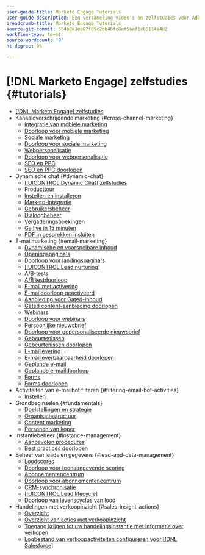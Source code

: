 ```yaml
---
user-guide-title: Marketo Engage Tutorials
user-guide-description: Een verzameling video's en zelfstudies voor Adobe Marketo Engage.
breadcrumb-title: Marketo Engage Tutorials
source-git-commit: 554b8a3eb87f89c2bb46fc8af5aaf1c66114a4d2
workflow-type: tm+mt
source-wordcount: '0'
ht-degree: 0%

---
```



# [!DNL Marketo Engage] zelfstudies {#tutorials}

+ [[!DNL Marketo Engage] zelfstudies](overview.md)
+ Kanaaloverschrijdende marketing {#cross-channel-marketing}
   + [Integratie van mobiele marketing](cross-channel-marketing/mobile-marketing-learn.md)
   + [Doorloop voor mobiele marketing](cross-channel-marketing/mobile-marketing-watch.md)
   + [Sociale marketing](cross-channel-marketing/social-marketing-learn.md)
   + [Doorloop voor sociale marketing](cross-channel-marketing/social-marketing-watch.md)
   + [Webpersonalisatie](cross-channel-marketing/web-personalization-learn.md)
   + [Doorloop voor webpersonalisatie](cross-channel-marketing/web-personalization-watch.md)
   + [SEO en PPC](cross-channel-marketing/seo-and-ppc-learn.md)
   + [SEO en PPC doorlopen](cross-channel-marketing/seo-and-ppc-watch.md)
+ Dynamische chat {#dynamic-chat}
   + [[!UICONTROL Dynamic Chat] zelfstudies](dynamic-chat/dynamic-chat-overview.md)
   + [Producttour](dynamic-chat/product-tour.md)
   + [Instellen en installeren](dynamic-chat/setup.md)
   + [Marketo-integratie](dynamic-chat/marketo-integration.md)
   + [Gebruikersbeheer](dynamic-chat/user-management.md)
   + [Dialoogbeheer](dynamic-chat/dialogue-management.md)
   + [Vergaderingsboekingen](dynamic-chat/meeting-booking.md)
   + [Ga live in 15 minuten](dynamic-chat/go-live-in-15-minutes.md)
   + [PDF in gesprekken insluiten](dynamic-chat/document-cloud-integration.md)
+ E-mailmarketing {#email-marketing}
   + [Dynamische en voorspelbare inhoud](email-marketing/dynamic-and-predictive-content-learn.md)
   + [Openingspagina&#39;s ](email-marketing/landing-pages-learn.md)
   + [Doorloop voor landingspagina&#39;s](email-marketing/landing-pages-watch.md)
   + [[!UICONTROL Lead nurturing]](email-marketing/lead-nuturing-learn.md)
   + [A/B-tests](email-marketing/ab-testing-learn.md)
   + [A/B testdoorloop](email-marketing/ab-testing-watch.md)
   + [E-mail met activering](email-marketing/triggered-email-learn.md)
   + [E-maildoorloop geactiveerd](email-marketing/triggered-email-watch.md)
   + [Aanbieding voor Gated-inhoud](email-marketing/gated-content-offer-learn.md)
   + [Gated content-aanbieding doorlopen](email-marketing/gated-content-offer-watch.md)
   + [Webinars](email-marketing/webinar-learn.md)
   + [Doorloop voor webinars](email-marketing/webinar-watch.md)
   + [Persoonlijke nieuwsbrief](email-marketing/personalized-newsletter-learn.md)
   + [Doorloop voor gepersonaliseerde nieuwsbrief](email-marketing/personalized-newsletter-watch.md)
   + [Gebeurtenissen](email-marketing/events-learn.md)
   + [Gebeurtenissen doorlopen](email-marketing/events-watch.md)
   + [E-maillevering](email-marketing/email-deliverability-learn.md)
   + [E-mailleverbaarbaarheid doorlopen](email-marketing/email-deliverability-watch.md)
   + [Geplande e-mail](email-marketing/scheduled-email-learn.md)
   + [Geplande e-maildoorloop](email-marketing/scheduled-email-watch.md)
   + [Forms](email-marketing/forms-learn.md)
   + [Forms doorlopen](email-marketing/forms-watch.md)
+ Activiteiten van e-mailbot filteren {#filtering-email-bot-activities}
   + [Instellen](filtering-email-bot-activities/setup.md)
+ Grondbeginselen {#fundamentals}
   + [Doelstellingen en strategie](fundamentals/goals-and-strategy-learn.md)
   + [Organisatiestructuur](fundamentals/organizational-structure-learn.md)
   + [Content marketing](fundamentals/content-marketing-learn.md)
   + [Personen van koper](fundamentals/buyer-personas-learn.md)
+ Instantiebeheer {#instance-management}
   + [Aanbevolen procedures](instance-management/best-practice-learn.md)
   + [Best practices doorlopen](instance-management/best-practice-watch.md)
+ Beheer van leads en gegevens {#lead-and-data-management}
   + [Loodscores](lead-and-data-management/lead-scoring-learn.md)
   + [Doorloop voor toonaangevende scoring](lead-and-data-management/lead-scoring-watch.md)
   + [Abonnementencentrum](lead-and-data-management/subscription-center-learn.md)
   + [Doorloop voor abonnementencentrum](lead-and-data-management/subscription-center-watch.md)
   + [CRM-synchronisatie](lead-and-data-management/crm-sync-learn.md)
   + [[!UICONTROL Lead lifecycle]](lead-and-data-management/lead-lifecycle-learn.md)
   + [Doorloop van levenscyclus van lood](lead-and-data-management/lead-lifecycle-watch.md)
+ Handelingen met verkoopinzicht {#sales-insight-actions}
   + [Overzicht](sales-insight-actions/overview.md)
   + [Overzicht van acties met verkoopinzicht](sales-insight-actions/sales-insight-actions-overview.md)
   + [Toegang krijgen tot uw handelingsinstantie met informatie over verkopen](sales-insight-actions/accessing-your-sales-insight-actions-instance.md)
   + [Logbestand van verkoopactiviteiten configureren voor [!DNL Salesforce]](sales-insight-actions/configure-sales-activity-logging-to-salesforce.md)
